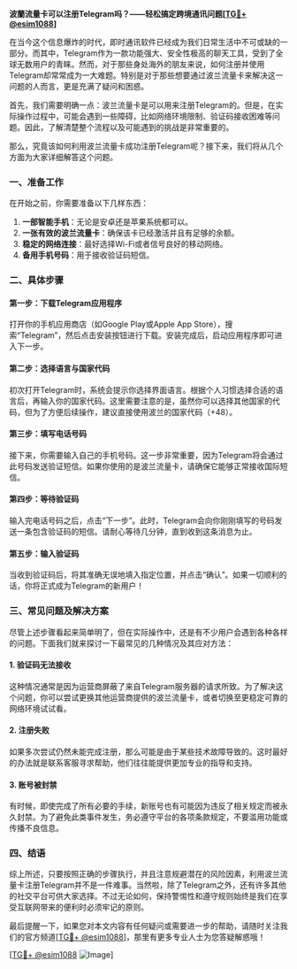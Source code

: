**波蘭流量卡可以注册Telegram吗？——轻松搞定跨境通讯问题[[TG💪+ @esim1088](https://t.me/s/esim1088)]**

在当今这个信息爆炸的时代，即时通讯软件已经成为我们日常生活中不可或缺的一部分。而其中，Telegram作为一款功能强大、安全性极高的聊天工具，受到了全球无数用户的青睐。然而，对于那些身处海外的朋友来说，如何注册并使用Telegram却常常成为一大难题。特别是对于那些想要通过波兰流量卡来解决这一问题的人而言，更是充满了疑问和困惑。

首先，我们需要明确一点：波兰流量卡是可以用来注册Telegram的。但是，在实际操作过程中，可能会遇到一些障碍，比如网络环境限制、验证码接收困难等问题。因此，了解清楚整个流程以及可能遇到的挑战是非常重要的。

那么，究竟该如何利用波兰流量卡成功注册Telegram呢？接下来，我们将从几个方面为大家详细解答这个问题。

### 一、准备工作

在开始之前，你需要准备以下几样东西：
1. **一部智能手机**：无论是安卓还是苹果系统都可以。
2. **一张有效的波兰流量卡**：确保该卡已经激活并且有足够的余额。
3. **稳定的网络连接**：最好选择Wi-Fi或者信号良好的移动网络。
4. **备用手机号码**：用于接收验证码短信。

### 二、具体步骤

#### 第一步：下载Telegram应用程序

打开你的手机应用商店（如Google Play或Apple App Store），搜索“Telegram”，然后点击安装按钮进行下载。安装完成后，启动应用程序即可进入下一步。

#### 第二步：选择语言与国家代码

初次打开Telegram时，系统会提示你选择界面语言。根据个人习惯选择合适的语言后，再输入你的国家代码。这里需要注意的是，虽然你可以选择其他国家的代码，但为了方便后续操作，建议直接使用波兰的国家代码（+48）。

#### 第三步：填写电话号码

接下来，你需要输入自己的手机号码。这一步非常重要，因为Telegram将会通过此号码发送验证短信。如果你使用的是波兰流量卡，请确保它能够正常接收国际短信。

#### 第四步：等待验证码

输入完电话号码之后，点击“下一步”。此时，Telegram会向你刚刚填写的号码发送一条包含验证码的短信。请耐心等待几分钟，直到收到这条消息为止。

#### 第五步：输入验证码

当收到验证码后，将其准确无误地填入指定位置，并点击“确认”。如果一切顺利的话，你将正式成为Telegram的新用户！

### 三、常见问题及解决方案

尽管上述步骤看起来简单明了，但在实际操作中，还是有不少用户会遇到各种各样的问题。下面我们就来探讨一下最常见的几种情况及其应对方法：

#### 1. 验证码无法接收

这种情况通常是因为运营商屏蔽了来自Telegram服务器的请求所致。为了解决这个问题，你可以尝试更换其他运营商提供的波兰流量卡，或者切换至更稳定可靠的网络环境试试看。

#### 2. 注册失败

如果多次尝试仍然未能完成注册，那么可能是由于某些技术故障导致的。这时最好的办法就是联系客服寻求帮助，他们往往能提供更加专业的指导和支持。

#### 3. 账号被封禁

有时候，即使完成了所有必要的手续，新账号也有可能因为违反了相关规定而被永久封禁。为了避免此类事件发生，务必遵守平台的各项条款规定，不要滥用功能或传播不良信息。

### 四、结语

综上所述，只要按照正确的步骤执行，并且注意规避潜在的风险因素，利用波兰流量卡注册Telegram并不是一件难事。当然啦，除了Telegram之外，还有许多其他的社交平台可供大家选择。不过无论如何，保持警惕性和遵守规则始终是我们在享受互联网带来的便利时必须牢记的原则。

最后提醒一下，如果您对本文内容有任何疑问或需要进一步的帮助，请随时关注我们的官方频道[[TG💪+ @esim1088](https://t.me/s/esim1088)]，那里有更多专业人士为您答疑解惑哦！

[[TG💪+ @esim1088](https://t.me/s/esim1088) ![Image](https://i.postimg.cc/4NQfJmqS/Snipaste-2025-05-13-00-14-12.png)]
